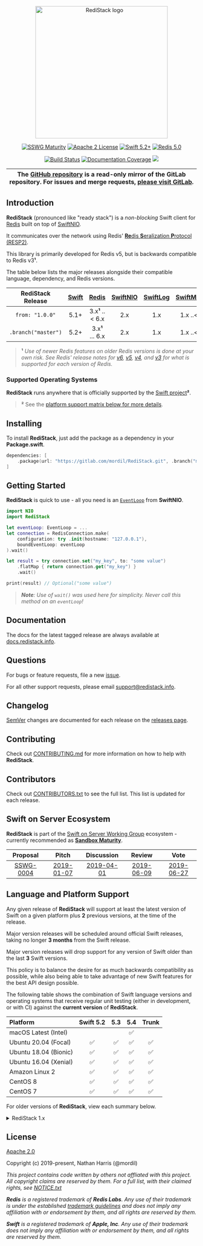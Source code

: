 <div align="center">
<p><img src="https://repository-images.githubusercontent.com/161592209/e0dfc700-a1c2-11e9-9302-a4b00958c76f" width="350" alt="RediStack logo"></p>

<p>
    <a href="https://github.com/swift-server/sswg/blob/master/process/incubation.md#sandbox-level"><img src="https://img.shields.io/badge/sswg-sandbox-lightgrey.svg" alt="SSWG Maturity"></a>
    <a href="https://gitlab.com/Mordil/RediStack/blob/master/LICENSE.txt"><img src="https://img.shields.io/badge/License-Apache%202.0-yellow.svg" alt="Apache 2 License"></a>
    <a href="https://swift.org"><img src="https://img.shields.io/badge/Swift-5.2+-orange.svg" alt="Swift 5.2+"></a>
    <a href="https://redis.io"><img src="https://img.shields.io/badge/Redis-5.0-red.svg" alt="Redis 5.0"></a>
</p>

<p>
    <a href="https://gitlab.com/Mordil/RediStack/pipelines"><img src="https://gitlab.com/Mordil/RediStack/badges/master/pipeline.svg" alt="Build Status"></a>
    <a href="https://docs.redistack.info"><img src="https://docs.redistack.info/badge.svg" alt="Documentation Coverage"></a>
    <a href="https://codeclimate.com/github/Mordil/RediStack/maintainability"><img src="https://api.codeclimate.com/v1/badges/b6fd5e7a3e669165a21b/maintainability" /></a>
</p>
</div>

<table><thead><tr align="center"><th width="9999">
The <a href="https://github.com/Mordil/RediStack" rel="nofollow noreferrer noopener" target="_blank">GitHub repository</a> is a <b>read-only</b> mirror of the GitLab repository. For issues and merge requests, <a href="https://gitlab.com/mordil/RediStack" rel="nofollow noreferrer noopener" target="_blank">please visit GitLab</a>.
</th></tr></thead></table>

## Introduction

**RediStack** (pronounced like "ready stack") is a _non-blocking_ Swift client for [Redis](https://redis.io) built on top of [SwiftNIO](https://github.com/apple/swift-nio).

It communicates over the network using Redis' [**Re**dis **S**eralization **P**rotocol (RESP2)](https://redis.io/topics/protocol).

This library is primarily developed for Redis v5, but is backwards compatible to Redis v3**¹**.

The table below lists the major releases alongside their compatible language, dependency, and Redis versions.

| RediStack Release | [Swift](https://swift.org/download) | [Redis](https://redis.io) | [SwiftNIO](https://github.com/apple/swift-nio) | [SwiftLog](https://github.com/apple/swift-log) | [SwiftMetrics](https://github.com/apple/swift-metrics) |
|:-----------------:|:-----------------------------------:|:-------------------------:|:----------------------------------------------:|:----------------------------------------------:|:------------------------------:|
| `from: "1.0.0"`   | 5.1+                                | 3.x**¹** ..< 6.x          | 2.x                                            | 1.x                                            | 1.x ..< 3.0                    |
|`.branch("master")`| 5.2+                                | 3.x**¹** ... 6.x          | 2.x                                            | 1.x                                            | 1.x ..< 3.0                    |

> **¹** _Use of newer Redis features on older Redis versions is done at your own risk. See Redis' release notes for [v6](https://raw.githubusercontent.com/antirez/redis/6.0/00-RELEASENOTES), [v5](https://raw.githubusercontent.com/antirez/redis/5.0/00-RELEASENOTES), [v4](https://raw.githubusercontent.com/antirez/redis/4.0/00-RELEASENOTES), and [v3](https://raw.githubusercontent.com/antirez/redis/3.0/00-RELEASENOTES) for what is supported for each version of Redis._

### Supported Operating Systems

**RediStack** runs anywhere that is officially supported by the [Swift project](https://swift.org/download/#releases)**²**.

> **²** See the [platform support matrix below for more details](#language-and-platform-support).

## Installing

To install **RediStack**, just add the package as a dependency in your **Package.swift**.

```swift
dependencies: [
    .package(url: "https://gitlab.com/mordil/RediStack.git", .branch("master"))
]
```

## Getting Started

**RediStack** is quick to use - all you need is an [`EventLoop`](https://apple.github.io/swift-nio/docs/current/NIO/Protocols/EventLoop.html) from **SwiftNIO**.

```swift
import NIO
import RediStack

let eventLoop: EventLoop = ...
let connection = RedisConnection.make(
    configuration: try .init(hostname: "127.0.0.1"),
    boundEventLoop: eventLoop
).wait()

let result = try connection.set("my_key", to: "some value")
    .flatMap { return connection.get("my_key") }
    .wait()

print(result) // Optional("some value")
```

> _**Note**: Use of `wait()` was used here for simplicity. Never call this method on an `eventLoop`!_

## Documentation

The docs for the latest tagged release are always available at [docs.redistack.info](http://docs.redistack.info).

## Questions

For bugs or feature requests, file a new [issue](https://gitlab.com/mordil/RediStack/-/issues).

For all other support requests, please email [support@redistack.info](mailto:support@redistack.info).

## Changelog

[SemVer](https://semver.org/) changes are documented for each release on the [releases page](https://gitlab.com/Mordil/RediStack/-/releases).

## Contributing

Check out [CONTRIBUTING.md](https://gitlab.com/Mordil/RediStack/blob/master/CONTRIBUTING.md) for more information on how to help with **RediStack**.

## Contributors

Check out [CONTRIBUTORS.txt](https://gitlab.com/Mordil/RediStack/blob/master/CONTRIBUTORS.txt) to see the full list. This list is updated for each release.

## Swift on Server Ecosystem

**RediStack** is part of the [Swift on Server Working Group](https://github.com/swift-server/sswg) ecosystem - currently recommended as [**Sandbox Maturity**](https://github.com/swift-server/sswg/blob/master/process/incubation.md#sandbox-level).

| Proposal | Pitch | Discussion | Review | Vote |
|:---:|:---:|:---:|:---:|:---:|
| [SSWG-0004](https://github.com/swift-server/sswg/blob/master/proposals/0004-nio-redis.md) | [2019-01-07](https://forums.swift.org/t/swiftnio-redis-client/19325) | [2019-04-01](https://forums.swift.org/t/discussion-nioredis-nio-based-redis-driver/22455) | [2019-06-09](https://forums.swift.org/t/feedback-redisnio-a-nio-based-redis-driver/25521) | [2019-06-27](https://forums.swift.org/t/june-27th-2019/26580) |

## Language and Platform Support

Any given release of **RediStack** will support at least the latest version of Swift on a given platform plus **2** previous versions, at the time of the release.

Major version releases will be scheduled around official Swift releases, taking no longer **3 months** from the Swift release.

Major version releases will drop support for any version of Swift older than the last **3** Swift versions.

This policy is to balance the desire for as much backwards compatibility as possible, while also being able to take advantage of new Swift features for the best API design possible.

The following table shows the combination of Swift language versions and operating systems that
receive regular unit testing (either in development, or with CI) against the **current version** of **RediStack**.

| Platform              | Swift 5.2 | 5.3 | 5.4 | Trunk |
|:----------------------|:---------:|:---:|:---:|:-----:|
| macOS Latest (Intel)  |    |   | ✅ |    |
| Ubuntu 20.04 (Focal)  | ✅ | ✅ | ✅ | ✅ |
| Ubuntu 18.04 (Bionic) | ✅ | ✅ | ✅ | ✅ |
| Ubuntu 16.04 (Xenial) | ✅ | ✅ | ✅ | ✅ |
| Amazon Linux 2        | ✅ | ✅ | ✅ | ✅ |
| CentOS 8              | ✅ | ✅ | ✅ | ✅ |
| CentOS 7              | ✅ | ✅ | ✅ | ✅ |

For older versions of **RediStack**, view each summary below.

<details>
<summary><bold>RediStack 1.x</bold></summary>

| Platform              | Swift 5.1 | 5.2 | 5.3 |
|:----------------------|:---------:|:---:|:---:|
| macOS Latest (Intel)  |    |     |     |
| Ubuntu 20.04 (Focal)  |    | ✅  | ✅  |
| Ubuntu 18.04 (Bionic) | ✅ | ✅ | ✅ |
| Ubuntu 16.04 (Xenial) | ✅ | ✅ | ✅ |
| Amazon Linux 2        |    | ✅ | ✅ |
| CentOS 7              |    | ✅ | ✅ |
| CentOS 8              |    | ✅ | ✅ |

</details>

## License

[Apache 2.0](https://gitlab.com/Mordil/RediStack/blob/master/LICENSE.txt)

Copyright (c) 2019-present, Nathan Harris (@mordil)

_This project contains code written by others not affliated with this project. All copyright claims are reserved by them. For a full list, with their claimed rights, see [NOTICE.txt](https://gitlab.com/Mordil/RediStack/blob/master/NOTICE.txt)_

_**Redis** is a registered trademark of **Redis Labs**. Any use of their trademark is under the established [trademark guidelines](https://redis.io/topics/trademark) and does not imply any affiliation with or endorsement by them, and all rights are reserved by them._

_**Swift** is a registered trademark of **Apple, Inc**. Any use of their trademark does not imply any affiliation with or endorsement by them, and all rights are reserved by them._
